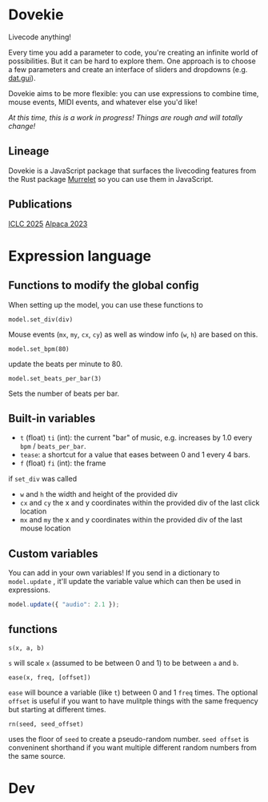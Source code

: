# Dovekie

Livecode anything!

Every time you add a parameter to code, you're creating an infinite world of possibilities. But it can be hard to explore them. One approach is to choose a few parameters and create an interface of sliders and dropdowns (e.g. [dat.gui](https://github.com/dataarts/dat.gui)).

Dovekie aims to be more flexible: you can use expressions to combine time, mouse events, MIDI events, and whatever else you'd like! 

*At this time, this is a work in progress! Things are rough and will totally change!*

## Lineage

Dovekie is a JavaScript package that surfaces the livecoding features from the Rust package [Murrelet](https://github.com/jessstringham/murrelet) so you can use them in JavaScript. 

## Publications

[ICLC 2025](https://zenodo.org/records/15527382)
[Alpaca 2023](https://alpaca.pubpub.org/pub/dpdnf8lw/release/1?readingCollection=1def0192)

# Expression language


## Functions to modify the global config

When setting up the model, you can use these functions to 

`model.set_div(div)`

Mouse events (`mx`, `my`, `cx`, `cy`) as well as window info (`w`, `h`) are based on this.

`model.set_bpm(80)`

update the beats per minute to 80.

`model.set_beats_per_bar(3)`

Sets the number of beats per bar.


## Built-in variables

 - `t` (float) `ti` (int): the current "bar" of music, e.g. increases by 1.0 every `bpm` / `beats_per_bar`.
 - `tease`: a shortcut for a value that eases between 0 and 1 every 4 bars.
 - `f` (float) `fi` (int): the frame

if `set_div` was called
 - `w` and `h` the width and height of the provided div
 - `cx` and `cy` the x and y coordinates within the provided div of the last click location
 - `mx` and `my` the x and y coordinates within the provided div of the last mouse location

## Custom variables

You can add in your own variables! If you send in a dictionary to `model.update` , it'll update the variable value which can then be used in expressions.

```js
model.update({ "audio": 2.1 });
```

## functions

`s(x, a, b)`

`s` will scale `x` (assumed to be between 0 and 1) to be between `a` and `b`.

`ease(x, freq, [offset])`

`ease` will bounce a variable (like `t`) between 0 and 1 `freq` times. The optional `offset` is useful if you want to have mulitple things with the same frequency but starting at different times.

`rn(seed, seed_offset)`

uses the floor of `seed` to create a pseudo-random number. `seed offset` is conveninent shorthand if you want multiple different random numbers from the same source.




# Dev

